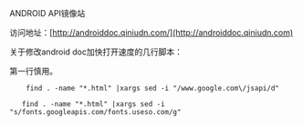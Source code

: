 ANDROID API镜像站

访问地址：[http://androiddoc.qiniudn.com/](http://androiddoc.qiniudn.com)

关于修改android doc加快打开速度的几行脚本：

第一行慎用。
```
    find . -name "*.html" |xargs sed -i "/www.google.com\/jsapi/d"
```

```
   find . -name "*.html" |xargs sed -i "s/fonts.googleapis.com/fonts.useso.com/g"
```